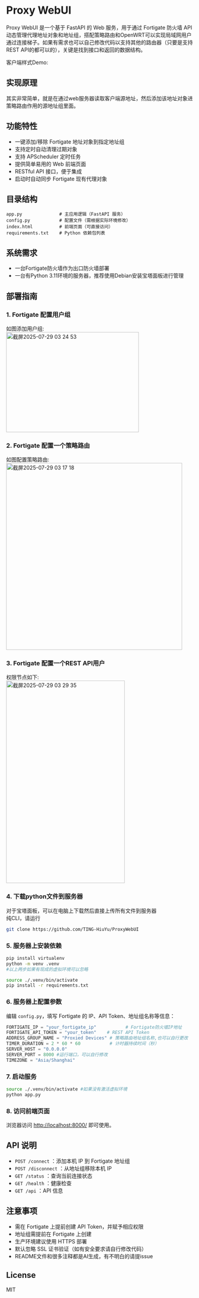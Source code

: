 # Proxy WebUI

Proxy WebUI 是一个基于 FastAPI 的 Web 服务，用于通过 Fortigate 防火墙 API 动态管理代理地址对象和地址组，搭配策略路由和OpenWRT可以实现局域网用户通过连接梯子。如果有需求也可以自己修改代码以支持其他的路由器（只要是支持REST API的都可以的），关键是找到接口和返回的数据结构。

客户端样式Demo:  


## 实现原理
其实非常简单，就是在通过web服务器读取客户端源地址，然后添加该地址对象进策略路由作用的源地址组里面。

## 功能特性
- 一键添加/移除 Fortigate 地址对象到指定地址组
- 支持定时自动清理过期对象
- 支持 APScheduler 定时任务
- 提供简单易用的 Web 前端页面
- RESTful API 接口，便于集成
- 启动时自动同步 Fortigate 现有代理对象

## 目录结构
```
app.py              # 主应用逻辑（FastAPI 服务）
config.py           # 配置文件（需根据实际环境修改）
index.html          # 前端页面（可直接访问）
requirements.txt    # Python 依赖包列表
```
## 系统需求
- 一台Fortigate防火墙作为出口防火墙部署
- 一台有Python 3.11环境的服务器，推荐使用Debian安装宝塔面板进行管理

## 部署指南

### 1. Fortigate 配置用户组
如图添加用户组:  
<img width="358" height="270" alt="截屏2025-07-29 03 24 53" src="https://github.com/user-attachments/assets/a6051c3f-63d2-4c16-bfe5-2f0c1c61033f" />

### 2. Fortigate 配置一个策略路由
如图配置策略路由:  
<img width="475" height="504" alt="截屏2025-07-29 03 17 18" src="https://github.com/user-attachments/assets/67d16d5f-fd53-4ca9-a944-c357e0b869a5" />

### 3. Fortigate 配置一个REST API用户
权限节点如下:  
<img width="320" height="546" alt="截屏2025-07-29 03 29 35" src="https://github.com/user-attachments/assets/6d8c7867-6cbf-4ce5-bef6-31ad8be7189b" />

### 4. 下载python文件到服务器
对于宝塔面板，可以在电脑上下载然后直接上传所有文件到服务器  
纯CLI，请运行
```bash
git clone https://github.com/TING-HiuYu/ProxyWebUI


```

### 5. 服务器上安装依赖
```bash
pip install virtualenv 
python -m venv .venv
#以上两步如果有现成的虚拟环境可以忽略

source ./.venv/bin/activate
pip install -r requirements.txt


```

### 6. 服务器上配置参数
编辑 `config.py`，填写 Fortigate 的 IP、API Token、地址组名称等信息：
```python
FORTIGATE_IP = "your_fortigate_ip"           # Fortigate防火墙IP地址
FORTIGATE_API_TOKEN = "your_token"    # REST API Token
ADDRESS_GROUP_NAME = "Proxied Devices" # 策略路由地址组名称,也可以自行更改
TIMER_DURATION = 2 * 60 * 60           # 计时器持续时间（秒）
SERVER_HOST = "0.0.0.0"
SERVER_PORT = 8000 #运行端口，可以自行修改
TIMEZONE = "Asia/Shanghai"
```

### 7. 启动服务
```bash
source ./.venv/bin/activate #如果没有激活虚拟环境
python app.py
```

### 8. 访问前端页面
浏览器访问 [http://localhost:8000/](http://localhost:8000/) 即可使用。

## API 说明
- `POST /connect`    ：添加本机 IP 到 Fortigate 地址组
- `POST /disconnect` ：从地址组移除本机 IP
- `GET /status`      ：查询当前连接状态
- `GET /health`      ：健康检查
- `GET /api`         ：API 信息

## 注意事项
- 需在 Fortigate 上提前创建 API Token，并赋予相应权限
- 地址组需提前在 Fortigate 上创建
- 生产环境建议使用 HTTPS 部署
- 默认忽略 SSL 证书验证（如有安全要求请自行修改代码）
- README文件和很多注释都是AI生成，有不明白的请提issue

## License
MIT
